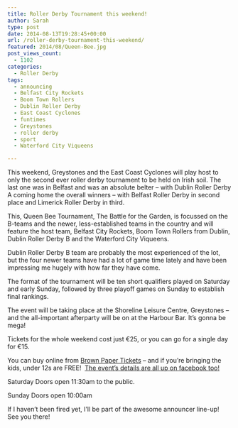 ```yaml
---
title: Roller Derby Tournament this weekend!
author: Sarah
type: post
date: 2014-08-13T19:28:45+00:00
url: /roller-derby-tournament-this-weekend/
featured: 2014/08/Queen-Bee.jpg
post_views_count:
  - 1102
categories:
  - Roller Derby
tags:
  - announcing
  - Belfast City Rockets
  - Boom Town Rollers
  - Dublin Roller Derby
  - East Coast Cyclones
  - funtimes
  - Greystones
  - roller derby
  - sport
  - Waterford City Viqueens

---
```

This weekend, Greystones and the East Coast Cyclones will play host to only the second ever roller derby tournament to be held on Irish soil. The last one was in Belfast and was an absolute belter &#8211; with Dublin Roller Derby A coming home the overall winners &#8211; with Belfast Roller Derby in second place and Limerick Roller Derby in third.

This, Queen Bee Tournament, The Battle for the Garden, is focussed on the B-teams and the newer, less-established teams in the country and will feature the host team, Belfast City Rockets, Boom Town Rollers from Dublin, Dublin Roller Derby B and the Waterford City Viqueens.

Dublin Roller Derby B team are probably the most experienced of the lot, but the four newer teams have had a lot of game time lately and have been impressing me hugely with how far they have come.

The format of the tournament will be ten short qualifiers played on Saturday and early Sunday, followed by three playoff games on Sunday to establish final rankings.

The event will be taking place at the Shoreline Leisure Centre, Greystones &#8211; and the all-important afterparty will be on at the Harbour Bar. It&#8217;s gonna be mega!

Tickets for the whole weekend cost just €25, or you can go for a single day for €15.

You can buy online from <a href="http://queenbee.brownpapertickets.com/" target="_blank">Brown Paper Tickets</a> &#8211; and if you&#8217;re bringing the kids, under 12s are FREE!  <a href="https://www.facebook.com/events/818860394811078/" target="_blank">The event&#8217;s details are all up on facebook too!</a>

Saturday Doors open 11:30am to the public.
  
Sunday Doors open 10:00am

If I haven&#8217;t been fired yet, I&#8217;ll be part of the awesome announcer line-up! See you there!</span>

&nbsp;